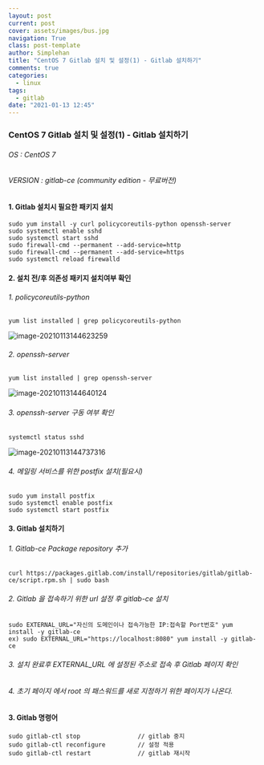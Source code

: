 ```yaml
---
layout: post
current: post
cover: assets/images/bus.jpg
navigation: True
class: post-template
author: Simplehan
title: "CentOS 7 Gitlab 설치 및 설정(1) - Gitlab 설치하기"
comments: true
categories:
  - linux
tags:
  - gitlab
date: "2021-01-13 12:45"
---
```

### CentOS 7 Gitlab 설치 및 설정(1) - Gitlab 설치하기

###### OS : CentOS 7
###### VERSION : gitlab-ce (community edition - 무료버전)

#### 1. Gitlab 설치시 필요한 패키지 설치

```shell
sudo yum install -y curl policycoreutils-python openssh-server
sudo systemctl enable sshd
sudo systemctl start sshd
sudo firewall-cmd --permanent --add-service=http
sudo firewall-cmd --permanent --add-service=https
sudo systemctl reload firewalld
```

#### 2. 설치 전/후 의존성 패키지 설치여부 확인

###### 1. policycoreutils-python

```shell
yum list installed | grep policycoreutils-python
```

![image-20210113144623259](\assets\images\gitlab\1\image-20210113144623259.png)


###### 2. openssh-server

```shell
yum list installed | grep openssh-server
```

![image-20210113144640124](\assets\images\gitlab\1\image-20210113144640124.png)

###### 3.  openssh-server 구동 여부 확인

```shell
systemctl status sshd
```

![image-20210113144737316](\assets\images\gitlab\1\image-20210113144737316.png)

###### 4. 메일링 서비스를 위한 postfix 설치(필요시)

```shell
sudo yum install postfix
sudo systemctl enable postfix
sudo systemctl start postfix
```



#### 3. Gitlab 설치하기

###### 1. Gitlab-ce Package repository 추가

   ```shell
   curl https://packages.gitlab.com/install/repositories/gitlab/gitlab-ce/script.rpm.sh | sudo bash
   ```

###### 2. Gitlab 을 접속하기 위한 url 설정 후 gitlab-ce 설치

   ```shell
   sudo EXTERNAL_URL="자신의 도메인이나 접속가능한 IP:접속할 Port번호" yum install -y gitlab-ce
   ex) sudo EXTERNAL_URL="https://localhost:8080" yum install -y gitlab-ce
   ```

###### 3. 설치 완료후 EXTERNAL_URL 에 설정된 주소로 접속 후 Gitlab 페이지 확인 

###### 4. 초기 페이지 에서 root 의 패스워드를 새로 지정하기 위한 페이지가 나온다. 

#### 3. Gitlab 명령어

```shell
sudo gitlab-ctl stop				// gitlab 중지
sudo gitlab-ctl reconfigure			// 설정 적용
sudo gitlab-ctl restart				// gitlab 재시작
```
